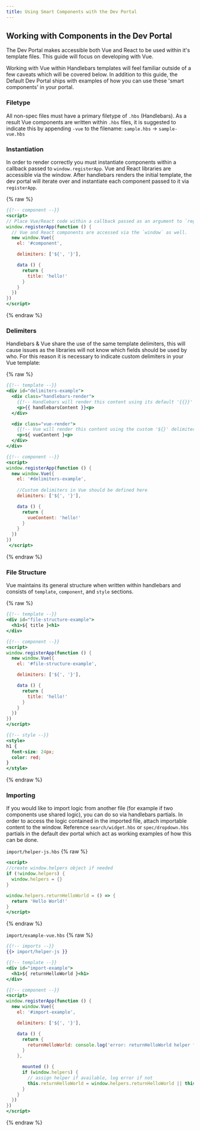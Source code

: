 ```yaml
---
title: Using Smart Components with the Dev Portal
---
```


## Working with Components in the Dev Portal

The Dev Portal makes accessible both Vue and React to be used within it's template files.  This guide will focus on developing with Vue.

Working with Vue within Handlebars templates will feel familiar outside of a few caveats which will be covered below.  In addition to this guide, the Default Dev Portal ships with examples of how you can use these 'smart components' in your portal.

### Filetype
All non-spec files must have a primary filetype of `.hbs` (Handlebars).  As a result Vue components are written within `.hbs` files, it is suggested to indicate this by appending `-vue` to the filename: `sample.hbs` -> `sample-vue.hbs`

### Instantiation
In order to render correctly you must instantiate components within a callback passed to `window.registerApp`. Vue and React libraries are accessible via the window.  After handlebars renders the initial template, the dev portal will iterate over and instantiate each component passed to it via `registerApp`.

{% raw %}
  ```handlebars
  {{!-- component --}}
  <script>
  // Place Vue/React code within a callback passed as an argument to `registerApp`.
  window.registerApp(function () {
    // Vue and React components are accessed via the `window` as well.
    new window.Vue({
      el: '#component',

      delimiters: ['${', '}'],

      data () {
        return {
          title: 'hello!'
        }
      }
    })
  })
  </script>
  ```
{% endraw %}

### Delimiters
Handlebars & Vue share the use of the same template delimiters, this will cause issues as the libraries will not know which fields should be used by who.  For this reason it is necessary to indicate custom delimiters in your Vue template:

{% raw %}
  ```handlebars
  {{!-- template --}}
  <div id="delimiters-example">
    <div class="handlebars-render">
      {{!-- Handlebars will render this content using its default '{{}}' delimiters --}}
      <p>{{ handlebarsContent }}<p>
    </div>

    <div class="vue-render">
      {{!-- Vue will render this content using the custom '${}' delimiters set below --}}
      <p>${ vueContent }<p>
    </div>
  </div>

  {{!-- component --}}
  <script>
  window.registerApp(function () {
    new window.Vue({
      el: '#delimiters-example',
      
      //Custom delimiters in Vue should be defined here
      delimiters: ['${', '}'],

      data () {
        return {
          vueContent: 'hello!'
        }
      }
    })
  })
   </script>
  ```
{% endraw %}

### File Structure
Vue maintains its general structure when written within handlebars and consists of `template`, `component`, and `style` sections.

{% raw %}
  ```handlebars
  {{!-- template --}}
  <div id="file-structure-example">
    <h1>${ title }<h1>
  </div>

  {{!-- component --}}
  <script>
  window.registerApp(function () {
    new window.Vue({
      el: '#file-structure-example',

      delimiters: ['${', '}'],

      data () {
        return {
          title: 'hello!'
        }
      }
    })
  })
  </script>

  {{!-- style --}}
  <style>
  h1 {
    font-size: 24px;
    color: red;
  }
  </style>
  ```
{% endraw %}

### Importing
If you would like to import logic from another file (for example if two components use shared logic), you can do so via handlebars partials. In order to access the logic contained in the imported file, attach importable content to the window.  Reference `search/widget.hbs` or `spec/dropdown.hbs` partials in the default dev portal which act as working examples of how this can be done.

`import/helper-js.hbs`
{% raw %}
  ```handlebars
  <script>
  //create window.helpers object if needed
  if (!window.helpers) {
    window.helpers = {}
  }

  window.helpers.returnHelloWorld = () => {
    return 'Hello World!'
  }
  </script>
  ```
{% endraw %}


`import/example-vue.hbs`
{% raw %}
  ```handlebars
  {{!-- imports --}}
  {{> import/helper-js }}

  {{!-- template --}}
  <div id="import-example">
    <h1>${ returnHelloWorld }<h1>
  </div>

  {{!-- component --}}
  <script>
  window.registerApp(function () {
    new window.Vue({
      el: '#import-example',

      delimiters: ['${', '}'],

      data () {
        return {
          returnHelloWorld: console.log('error: returnHelloWorld helper failed to load')
        }
      },

        mounted () {
        if (window.helpers) {
          // assign helper if available, log error if not
          this.returnHelloWorld = window.helpers.returnHelloWorld || this.returnHelloWorld
        }
      }
    })
  })
  </script>
  ```
{% endraw %}
